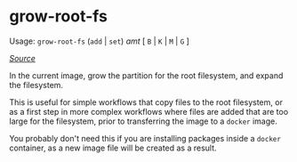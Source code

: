 # grow-root-fs

Usage: `grow-root-fs` (`add` | `set`) *amt* [ `B` | `K` | `M` | `G` ]

[*Source*](../../bin/grow-root-fs)

In the current image, grow the partition for the root filesystem, and expand the filesystem.

This is useful for simple workflows that copy files to the root filesystem, or as a first
step in more complex workflows where files are added that are too large for the filesystem,
prior to transferring the image to a `docker` image.

You probably don't need this if you are installing packages inside a `docker` container, as
a new image file will be created as a result.
